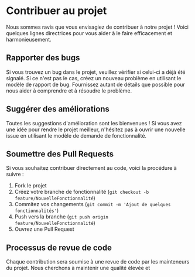 # Contribuer au projet

Nous sommes ravis que vous envisagiez de contribuer à notre projet ! Voici
quelques lignes directrices pour vous aider à le faire efficacement et
harmonieusement.

## Rapporter des bugs

Si vous trouvez un bug dans le projet, veuillez vérifier si celui-ci a déjà été
signalé. Si ce n'est pas le cas, créez un nouveau problème en utilisant le
modèle de rapport de bug. Fournissez autant de détails que possible pour nous
aider à comprendre et à résoudre le problème.

## Suggérer des améliorations

Toutes les suggestions d'amélioration sont les bienvenues ! Si vous avez une
idée pour rendre le projet meilleur, n'hésitez pas à ouvrir une nouvelle issue
en utilisant le modèle de demande de fonctionnalité.

## Soumettre des Pull Requests

Si vous souhaitez contribuer directement au code, voici la procédure à suivre :

1. Fork le projet
2. Créez votre branche de fonctionnalité
   (`git checkout -b feature/NouvelleFonctionnalité`)
3. Commitez vos changements
   (`git commit -m 'Ajout de quelques fonctionnalités'`)
4. Push vers la branche (`git push origin feature/NouvelleFonctionnalité`)
5. Ouvrez une Pull Request

## Processus de revue de code

Chaque contribution sera soumise à une revue de code par les mainteneurs du
projet. Nous cherchons à maintenir une qualité élevée et
